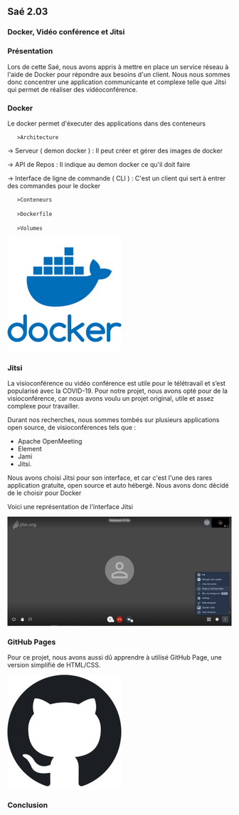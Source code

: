 ## Saé 2.03

### Docker, Vidéo conférence et Jitsi

### Présentation

  Lors de cette Saé, nous avons appris à mettre en place un service réseau à l'aide de Docker pour répondre aux besoins d'un client. Nous nous sommes donc concentrer une application communicante et complexe telle que Jitsi qui permet de réaliser des vidéoconférence. 

### Docker 
  
  Le docker permet d'éxecuter des applications dans des conteneurs
 
       >Architecture 
  
  -> Serveur ( demon docker ) : Il peut créer et gérer des images de docker
  
  -> API de Repos : Il indique au demon docker ce qu'il doit faire 
  
  -> Interface de ligne de commande ( CLI ) : C'est un client qui sert à entrer des commandes pour le docker
  
  
       >Conteneurs
  
       >Dockerfile
  
       >Volumes




  ![logo de Docker](./img/logo_docker.png)

### Jitsi
 
La visioconférence ou vidéo conférence est utile pour le télétravail et s’est popularisé avec la COVID-19.  Pour notre projet, nous avons opté pour de la visioconférence, car nous avons voulu un projet original, utile et assez complexe pour travailler.

Durant nos recherches, nous sommes tombés sur plusieurs applications open source, de visioconférences tels que :
-	Apache OpenMeeting
-	Element 
-	Jami
-	Jitsi.

Nous avons choisi Jitsi pour son interface, et car c'est l'une des rares application gratuite, open source et auto hébergé. Nous avons donc décidé de le choisir pour Docker

Voici une représentation de l'interface Jitsi        





![Logo de GitHub](./img/img_interface_jitsi.png)             

### GitHub Pages

Pour ce projet, nous avons aussi dû apprendre à utilisé GitHub Page, une version simplifié de HTML/CSS.      


![Logo de GitHub](./img/logo_github.png)



### **Conclusion**
